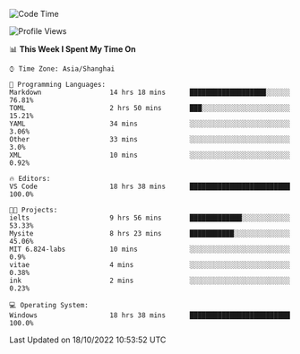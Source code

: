 <!--START_SECTION:waka-->
![Code Time](http://img.shields.io/badge/Code%20Time-232%20hrs%2035%20mins-blue)

![Profile Views](http://img.shields.io/badge/Profile%20Views-4-blue)

📊 **This Week I Spent My Time On** 

```text
⌚︎ Time Zone: Asia/Shanghai

💬 Programming Languages: 
Markdown                 14 hrs 18 mins      ███████████████████░░░░░░   76.81% 
TOML                     2 hrs 50 mins       ███░░░░░░░░░░░░░░░░░░░░░░   15.21% 
YAML                     34 mins             ░░░░░░░░░░░░░░░░░░░░░░░░░   3.06% 
Other                    33 mins             ░░░░░░░░░░░░░░░░░░░░░░░░░   3.0% 
XML                      10 mins             ░░░░░░░░░░░░░░░░░░░░░░░░░   0.92%

🔥 Editors: 
VS Code                  18 hrs 38 mins      █████████████████████████   100.0%

🐱‍💻 Projects: 
ielts                    9 hrs 56 mins       █████████████░░░░░░░░░░░░   53.33% 
Mysite                   8 hrs 23 mins       ███████████░░░░░░░░░░░░░░   45.06% 
MIT 6.824-labs           10 mins             ░░░░░░░░░░░░░░░░░░░░░░░░░   0.9% 
vitae                    4 mins              ░░░░░░░░░░░░░░░░░░░░░░░░░   0.38% 
ink                      2 mins              ░░░░░░░░░░░░░░░░░░░░░░░░░   0.23%

💻 Operating System: 
Windows                  18 hrs 38 mins      █████████████████████████   100.0%

```


 Last Updated on 18/10/2022 10:53:52 UTC
<!--END_SECTION:waka-->